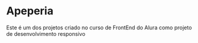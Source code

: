 # Apeperia

Este é um dos projetos criado no curso de FrontEnd do Alura como projeto de desenvolvimento responsivo
